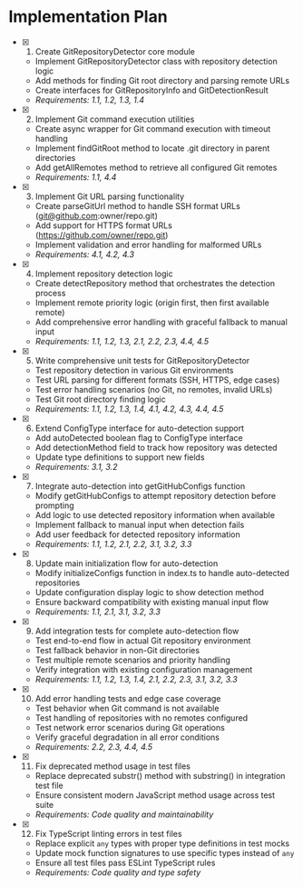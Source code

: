 # Implementation Plan

- [x] 1. Create GitRepositoryDetector core module
  - Implement GitRepositoryDetector class with repository detection logic
  - Add methods for finding Git root directory and parsing remote URLs
  - Create interfaces for GitRepositoryInfo and GitDetectionResult
  - _Requirements: 1.1, 1.2, 1.3, 1.4_

- [x] 2. Implement Git command execution utilities
  - Create async wrapper for Git command execution with timeout handling
  - Implement findGitRoot method to locate .git directory in parent directories
  - Add getAllRemotes method to retrieve all configured Git remotes
  - _Requirements: 1.1, 4.4_

- [x] 3. Implement Git URL parsing functionality
  - Create parseGitUrl method to handle SSH format URLs (git@github.com:owner/repo.git)
  - Add support for HTTPS format URLs (https://github.com/owner/repo.git)
  - Implement validation and error handling for malformed URLs
  - _Requirements: 4.1, 4.2, 4.3_

- [x] 4. Implement repository detection logic
  - Create detectRepository method that orchestrates the detection process
  - Implement remote priority logic (origin first, then first available remote)
  - Add comprehensive error handling with graceful fallback to manual input
  - _Requirements: 1.1, 1.2, 1.3, 2.1, 2.2, 2.3, 4.4, 4.5_

- [x] 5. Write comprehensive unit tests for GitRepositoryDetector
  - Test repository detection in various Git environments
  - Test URL parsing for different formats (SSH, HTTPS, edge cases)
  - Test error handling scenarios (no Git, no remotes, invalid URLs)
  - Test Git root directory finding logic
  - _Requirements: 1.1, 1.2, 1.3, 1.4, 4.1, 4.2, 4.3, 4.4, 4.5_

- [x] 6. Extend ConfigType interface for auto-detection support
  - Add autoDetected boolean flag to ConfigType interface
  - Add detectionMethod field to track how repository was detected
  - Update type definitions to support new fields
  - _Requirements: 3.1, 3.2_

- [x] 7. Integrate auto-detection into getGitHubConfigs function
  - Modify getGitHubConfigs to attempt repository detection before prompting
  - Add logic to use detected repository information when available
  - Implement fallback to manual input when detection fails
  - Add user feedback for detected repository information
  - _Requirements: 1.1, 1.2, 2.1, 2.2, 3.1, 3.2, 3.3_

- [x] 8. Update main initialization flow for auto-detection
  - Modify initializeConfigs function in index.ts to handle auto-detected repositories
  - Update configuration display logic to show detection method
  - Ensure backward compatibility with existing manual input flow
  - _Requirements: 1.1, 2.1, 3.1, 3.2, 3.3_

- [x] 9. Add integration tests for complete auto-detection flow
  - Test end-to-end flow in actual Git repository environment
  - Test fallback behavior in non-Git directories
  - Test multiple remote scenarios and priority handling
  - Verify integration with existing configuration management
  - _Requirements: 1.1, 1.2, 1.3, 1.4, 2.1, 2.2, 2.3, 3.1, 3.2, 3.3_

- [x] 10. Add error handling tests and edge case coverage
  - Test behavior when Git command is not available
  - Test handling of repositories with no remotes configured
  - Test network error scenarios during Git operations
  - Verify graceful degradation in all error conditions
  - _Requirements: 2.2, 2.3, 4.4, 4.5_

- [x] 11. Fix deprecated method usage in test files
  - Replace deprecated substr() method with substring() in integration test file
  - Ensure consistent modern JavaScript method usage across test suite
  - _Requirements: Code quality and maintainability_

- [x] 12. Fix TypeScript linting errors in test files
  - Replace explicit `any` types with proper type definitions in test mocks
  - Update mock function signatures to use specific types instead of `any`
  - Ensure all test files pass ESLint TypeScript rules
  - _Requirements: Code quality and type safety_

